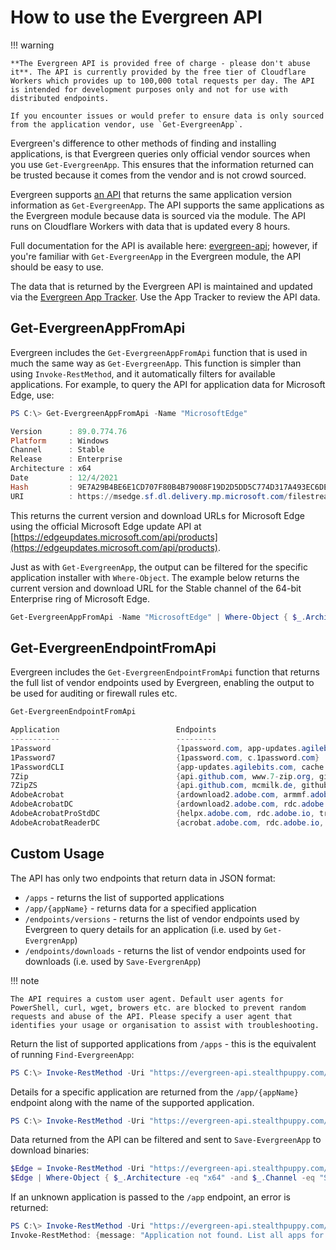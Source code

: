 # How to use the Evergreen API

!!! warning

    **The Evergreen API is provided free of charge - please don't abuse it**. The API is currently provided by the free tier of Cloudflare Workers which provides up to 100,000 total requests per day. The API is intended for development purposes only and not for use with distributed endpoints.
    
    If you encounter issues or would prefer to ensure data is only sourced from the application vendor, use `Get-EvergreenApp`.

Evergreen's difference to other methods of finding and installing applications, is that Evergreen queries only official vendor sources when you use `Get-EvergreenApp`. This ensures that the information returned can be trusted because it comes from the vendor and is not crowd sourced.

Evergreen supports [an API](https://evergreen-api.stealthpuppy.com/) that returns the same application version information as `Get-EvergreenApp`. The API supports the same applications as the Evergreen module because data is sourced via the module. The API runs on Cloudflare Workers with data that is updated every 8 hours.

Full documentation for the API is available here: [evergreen-api](https://app.swaggerhub.com/apis/stealthpuppy/evergreen-api/); however, if you're familiar with `Get-EvergreenApp` in the Evergreen module, the API should be easy to use.

The data that is returned by the Evergreen API is maintained and updated via the [Evergreen App Tracker](https://stealthpuppy.com/apptracker/). Use the App Tracker to review the API data.

## Get-EvergreenAppFromApi

Evergreen includes the `Get-EvergreenAppFromApi` function that is used in much the same way as `Get-EvergreenApp`. This function is simpler than using `Invoke-RestMethod`, and it automatically filters for available applications. For example, to query the API for application data for Microsoft Edge, use:

```powershell
PS C:\> Get-EvergreenAppFromApi -Name "MicrosoftEdge"

Version      : 89.0.774.76
Platform     : Windows
Channel      : Stable
Release      : Enterprise
Architecture : x64
Date         : 12/4/2021
Hash         : 9E7A29B4BE6E1CD707F80B4B79008F19D2D5DD5C774D317A493EC6DE5BE0B7D7
URI          : https://msedge.sf.dl.delivery.mp.microsoft.com/filestreamingservice/files/4d12f620-174c-4259-85e6-8a80ea45ff10/MicrosoftEdgeEnterpriseX64.msi
```

This returns the current version and download URLs for Microsoft Edge using the official Microsoft Edge update API at [https://edgeupdates.microsoft.com/api/products](https://edgeupdates.microsoft.com/api/products).

Just as with `Get-EvergreenApp`, the output can be filtered for the specific application installer with `Where-Object`. The example below returns the current version and download URL for the Stable channel of the 64-bit Enterprise ring of Microsoft Edge.

```powershell
Get-EvergreenAppFromApi -Name "MicrosoftEdge" | Where-Object { $_.Architecture -eq "x64" -and $_.Channel -eq "Stable" -and $_.Release -eq "Enterprise" }
```

## Get-EvergreenEndpointFromApi

Evergreen includes the `Get-EvergreenEndpointFromApi` function that returns the full list of vendor endpoints used by Evergreen, enabling the output to be used for auditing or firewall rules etc.

```powershell
Get-EvergreenEndpointFromApi

Application                          Endpoints                                                                                                      Ports
-----------                          ---------                                                                                                      -----
1Password                            {1password.com, app-updates.agilebits.com, downloads.1password.com, cdn.agilebits.com}                         {443}
1Password7                           {1password.com, c.1password.com}                                                                               {443}
1PasswordCLI                         {app-updates.agilebits.com, cache.agilebits.com, developer.1password.com}                                      {443}
7Zip                                 {api.github.com, www.7-zip.org, github.com}                                                                    {443}
7ZipZS                               {api.github.com, mcmilk.de, github.com}                                                                        {443}
AdobeAcrobat                         {ardownload2.adobe.com, armmf.adobe.com, helpx.adobe.com}                                                      {443}
AdobeAcrobatDC                       {ardownload2.adobe.com, rdc.adobe.io, www.adobe.com}                                                           {443}
AdobeAcrobatProStdDC                 {helpx.adobe.com, rdc.adobe.io, trials.adobe.com}                                                              {443}
AdobeAcrobatReaderDC                 {acrobat.adobe.com, rdc.adobe.io, ardownload2.adobe.com}                                                       {443}
```

## Custom Usage

The API has only two endpoints that return data in JSON format:

* `/apps` - returns the list of supported applications
* `/app/{appName}` - returns data for a specified application
* `/endpoints/versions` - returns the list of vendor endpoints used by Evergreen to query details for an application (i.e. used by `Get-EvergrenApp`)
* `/endpoints/downloads` - returns the list of vendor endpoints used for downloads  (i.e. used by `Save-EvergrenApp`)

!!! note

    The API requires a custom user agent. Default user agents for PowerShell, curl, wget, browers etc. are blocked to prevent random requests and abuse of the API. Please specify a user agent that identifies your usage or organisation to assist with troubleshooting.

Return the list of supported applications from `/apps` - this is the equivalent of running `Find-EvergreenApp`:

```powershell
PS C:\> Invoke-RestMethod -Uri "https://evergreen-api.stealthpuppy.com/apps" -UserAgent "My custom UA"
```

Details for a specific application are returned from the `/app/{appName}` endpoint along with the name of the supported application.

```powershell
PS C:\> Invoke-RestMethod -Uri "https://evergreen-api.stealthpuppy.com/app/MicrosoftEdge" -UserAgent "My custom UA"
```

Data returned from the API can be  filtered and sent to `Save-EvergreenApp` to download binaries:

```powershell
$Edge = Invoke-RestMethod -Uri "https://evergreen-api.stealthpuppy.com/app/MicrosoftEdge"
$Edge | Where-Object { $_.Architecture -eq "x64" -and $_.Channel -eq "Stable" -and $_.Release -eq "Enterprise" } | Save-EvergreenApp -Path "C:\Apps"
```

If an unknown application is passed to the `/app` endpoint, an error is returned:

```powershell
PS C:\> Invoke-RestMethod -Uri "https://evergreen-api.stealthpuppy.com/app/UnsupportedApp" -UserAgent "My custom UA"
Invoke-RestMethod: {message: "Application not found. List all apps for valid application names. Application names are case sensitive.}
```
